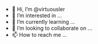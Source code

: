 - 👋 Hi, I’m @virtuousler
- 👀 I’m interested in ...
- 🌱 I’m currently learning ...
- 💞️ I’m looking to collaborate on ...
- 📫 How to reach me ...

<!---
virtuousler/virtuousler is a ✨ special ✨ repository because its `README.md` (this file) appears on your GitHub profile.
You can click the Preview link to take a look at your changes.
--->
